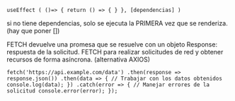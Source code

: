 `useEffect ( ()=> {
    return () => {
    }
}, [dependencias]
)`

si no tiene dependencias, solo se ejecuta la PRIMERA vez que se renderiza. (hay que poner [])



FETCH devuelve una promesa que se resuelve con un objeto Response: respuesta de la solicitud.
FETCH para realizar solicitudes de red y obtener recursos de forma asíncrona. 
(alternativa AXIOS)

`fetch('https://api.example.com/data')
  .then(response => response.json())
  .then(data => {
    // Trabajar con los datos obtenidos
    console.log(data);
  })
  .catch(error => {
    // Manejar errores de la solicitud
    console.error(error);
  });`
